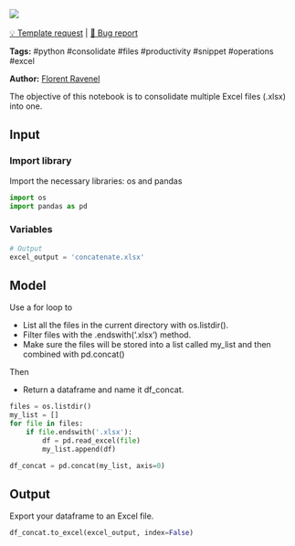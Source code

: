 <a href="https://app.naas.ai/user-redirect/naas/downloader?url=https://raw.githubusercontent.com/jupyter-naas/awesome-notebooks/master/Python/Python_Consolidate_Excel_files.ipynb" target="_parent"><img src="https://naasai-public.s3.eu-west-3.amazonaws.com/open_in_naas.svg"/></a><br><br><a href="https://github.com/jupyter-naas/awesome-notebooks/issues/new?assignees=&labels=&template=template-request.md&title=Tool+-+Action+of+the+notebook+">💡 Template request</a> | <a href="https://github.com/jupyter-naas/awesome-notebooks/issues/new?assignees=&labels=&template=bug_report.md&title=Python+-+Consolidate+Excel+files:+Error+short+description">🚨 Bug report</a>

**Tags:** #python #consolidate #files #productivity #snippet #operations #excel

**Author:** [Florent Ravenel](https://www.linkedin.com/in/ACoAABCNSioBW3YZHc2lBHVG0E_TXYWitQkmwog/)

The objective of this notebook is to consolidate multiple Excel files (.xlsx) into one. 

## Input 

### Import library
Import the necessary libraries: os and pandas 


```python
import os
import pandas as pd
```

### Variables


```python
# Output
excel_output = 'concatenate.xlsx'
```

## Model
Use a for loop to 
- List all the files in the current directory with os.listdir().
- Filter files with the .endswith(‘.xlsx’) method.
- Make sure the files will be stored into a list called my_list and then combined with pd.concat()

Then
- Return a dataframe and name it df_concat. 


```python
files = os.listdir()
my_list = []
for file in files:
    if file.endswith('.xlsx'):
        df = pd.read_excel(file)
        my_list.append(df)

df_concat = pd.concat(my_list, axis=0)
```

## Output
Export your dataframe to an Excel file.


```python
df_concat.to_excel(excel_output, index=False)
```
